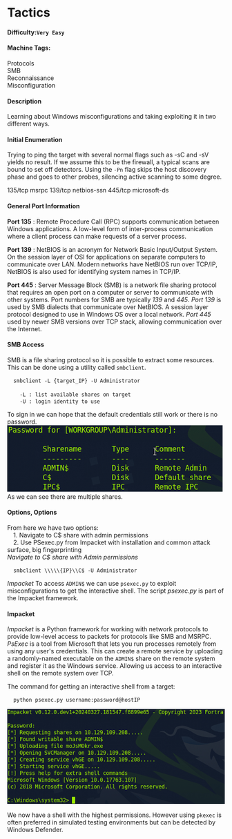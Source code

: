 # Tactics

#### Difficulty:<code>Very Easy</code>

#### Machine Tags:
  Protocols  
  SMB  
  Reconnaissance  
  Misconfiguration  

#### Description
  Learning about Windows misconfigurations and taking exploiting it in two different ways. 

#### **Initial Enumeration**
  Trying to ping the target with several normal flags such as -sC and -sV yields no result. If we assume this to be the firewall, a typical scans are bound to set off detectors. Using the <code>-Pn</code> flag skips the host discovery phase and goes to other probes, silencing active scanning to some degree. 

  135/tcp msrpc
  139/tcp netbios-ssn
  445/tcp microsoft-ds

#### **General Port Information**
  **Port 135** : Remote Procedure Call (RPC) supports communication between Windows applications. A low-level form of inter-process communication where a client process can make requests of a server process. 

  **Port 139** : NetBIOS is an acronym for Network Basic Input/Output System. On the session layer of OSI  for applications on separate computers to communicate over LAN. Modern networks have NetBIOS run over TCP/IP, NetBIOS is also used for identifying system names in TCP/IP. 

  **Port 445** : Server Message Block (SMB) is a network file sharing protocol that requires an open port on a computer or server to communicate with other systems. Port numbers for SMB are typically *139* and *445*. *Port 139* is used by SMB  dialects that communicate over NetBIOS. A session layer protocol designed to use in Windows OS over a local network. *Port 445* used by newer SMB versions over TCP stack, allowing communication over the Internet. 

#### **SMB Access**
  SMB is a file sharing protocol so it is possible to extract some resources. This can be done using a utility called <code>smbclient</code>.
  ```
    smbclient -L {target_IP} -U Administrator

      -L : list available shares on target
      -U : login identity to use
  ```
  To sign in we can hope that the default credentials still work or there is no password. 
  ![login to smb](/HackTheBox/Basics%20of%20Penetration%20Testing/You%20Need%20to%20Walk%20Before%20You%20Can%20Run/Tactics/assets/login_smbv.png)
  As we can see there are multiple shares.

#### **Options, Options**
  From here we have two options:  
    &emsp;1. Navigate to C$ share with admin permissions   
    &emsp;2. Use PSexec.py from Impacket with installation and common attack surface, big fingerprinting  
  *Navigate to C$ share with Admin permissions*
  ```
    smbclient \\\\\{IP}\\C$ -U Administrator
  ```
  *Impacket*
  To access <code>ADMIN$</code> we can use <code>psexec.py</code> to exploit misconfigurations to get the interactive shell. The script *psexec.py* is part of the Impacket framework. 
  
#### **Impacket** 
  *Impacket* is a Python framework for working with network protocols to provide low-level access to packets for protocols like SMB and MSRPC. *PsExec* is a tool from Microsoft that lets you run processes remotely from using any user's credentials. This can create a remote service by uploading a randomly-named executable on the <code>ADMIN$</code> share on the remote system and register it as the Windows service. Allowing us access to an interactive shell on the remote system over TCP. 

  The command for getting an interactive shell from a target:
  ```
    python psexec.py username:password@hostIP
  ```
  ![impacket login](/HackTheBox/Basics%20of%20Penetration%20Testing/You%20Need%20to%20Walk%20Before%20You%20Can%20Run/Tactics/assets/impacket_login.png)

  We now have a shell with the highest permissions. However using <code>pkexec</code> is often preferred in simulated testing environments but can be detected by Windows Defender. 